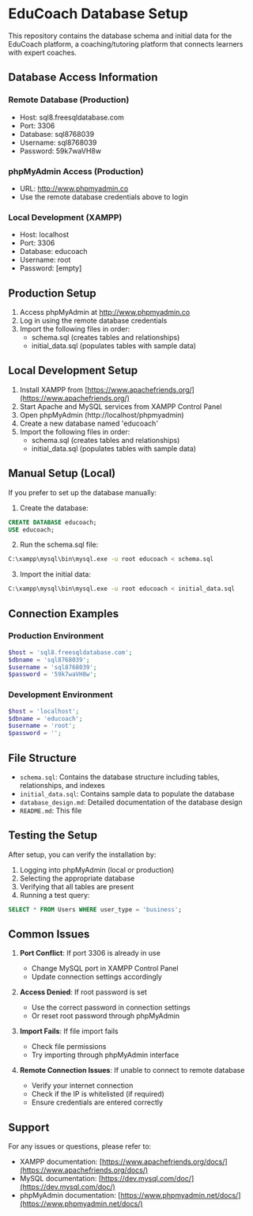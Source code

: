 # EduCoach Database Setup

This repository contains the database schema and initial data for the EduCoach platform, a coaching/tutoring platform that connects learners with expert coaches.

## Database Access Information

### Remote Database (Production)
- Host: sql8.freesqldatabase.com
- Port: 3306
- Database: sql8768039
- Username: sql8768039
- Password: 59k7waVH8w

### phpMyAdmin Access (Production)
- URL: http://www.phpmyadmin.co
- Use the remote database credentials above to login

### Local Development (XAMPP)
- Host: localhost
- Port: 3306
- Database: educoach
- Username: root
- Password: [empty]

## Production Setup

1. Access phpMyAdmin at http://www.phpmyadmin.co
2. Log in using the remote database credentials
3. Import the following files in order:
   - schema.sql (creates tables and relationships)
   - initial_data.sql (populates tables with sample data)

## Local Development Setup

1. Install XAMPP from [https://www.apachefriends.org/](https://www.apachefriends.org/)
2. Start Apache and MySQL services from XAMPP Control Panel
3. Open phpMyAdmin (http://localhost/phpmyadmin)
4. Create a new database named 'educoach'
5. Import the following files in order:
   - schema.sql (creates tables and relationships)
   - initial_data.sql (populates tables with sample data)

## Manual Setup (Local)

If you prefer to set up the database manually:

1. Create the database:
```sql
CREATE DATABASE educoach;
USE educoach;
```

2. Run the schema.sql file:
```bash
C:\xampp\mysql\bin\mysql.exe -u root educoach < schema.sql
```

3. Import the initial data:
```bash
C:\xampp\mysql\bin\mysql.exe -u root educoach < initial_data.sql
```

## Connection Examples

### Production Environment
```php
$host = 'sql8.freesqldatabase.com';
$dbname = 'sql8768039';
$username = 'sql8768039';
$password = '59k7waVH8w';
```

### Development Environment
```php
$host = 'localhost';
$dbname = 'educoach';
$username = 'root';
$password = '';
```

## File Structure

- `schema.sql`: Contains the database structure including tables, relationships, and indexes
- `initial_data.sql`: Contains sample data to populate the database
- `database_design.md`: Detailed documentation of the database design
- `README.md`: This file

## Testing the Setup

After setup, you can verify the installation by:

1. Logging into phpMyAdmin (local or production)
2. Selecting the appropriate database
3. Verifying that all tables are present
4. Running a test query:
```sql
SELECT * FROM Users WHERE user_type = 'business';
```

## Common Issues

1. **Port Conflict**: If port 3306 is already in use
   - Change MySQL port in XAMPP Control Panel
   - Update connection settings accordingly

2. **Access Denied**: If root password is set
   - Use the correct password in connection settings
   - Or reset root password through phpMyAdmin

3. **Import Fails**: If file import fails
   - Check file permissions
   - Try importing through phpMyAdmin interface

4. **Remote Connection Issues**: If unable to connect to remote database
   - Verify your internet connection
   - Check if the IP is whitelisted (if required)
   - Ensure credentials are entered correctly

## Support

For any issues or questions, please refer to:
- XAMPP documentation: [https://www.apachefriends.org/docs/](https://www.apachefriends.org/docs/)
- MySQL documentation: [https://dev.mysql.com/doc/](https://dev.mysql.com/doc/)
- phpMyAdmin documentation: [https://www.phpmyadmin.net/docs/](https://www.phpmyadmin.net/docs/) 